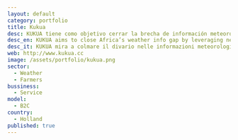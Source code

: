 ```yaml
---
layout: default
category: portfolio
title: Kukua
desc: KUKUA tiene como objetivo cerrar la brecha de información meteorológica en África mediante el aprovechamiento de las nuevas tecnologías de vigilancia y proporcionando a los pequeños agricultores con pronósticos de tiempo precisos
desc_en: KUKUA aims to close Africa’s weather info gap by leveraging new monitoring technology and providing smallholder farmers with accurate forecasts
desc_it: KUKUA mira a colmare il divario nelle informazioni meteorologiche in Africa facendo leva sulle nuove tecnologie di monitoraggio e fornendo agli agricoltori previsioni più accurate.
web: http://www.kukua.cc
image: /assets/portfolio/kukua.png
sector: 
  - Weather
  - Farmers
bussiness: 
  - Service
model:
  - B2C
country: 
  - Holland
published: true
---
```

